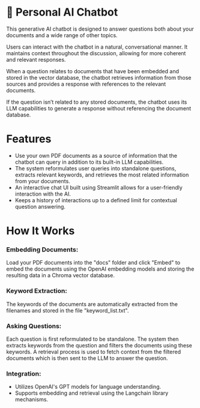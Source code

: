 # 🤖  Personal AI Chatbot
This generative AI chatbot is designed to answer questions both about your documents and a wide range of other topics.

Users can interact with the chatbot in a natural, conversational manner. It maintains context throughout the discussion, allowing for more coherent and relevant responses.

When a question relates to documents that have been embedded and stored in the vector database, the chatbot retrieves information from those sources and provides a response with references to the relevant documents.

If the question isn’t related to any stored documents, the chatbot uses its LLM capabilities to generate a response without referencing the document database.

# Features
- Use your own PDF documents as a source of information that the chatbot can query in addition to its built-in LLM capabilities.
- The system reformulates user queries into standalone questions, extracts relevant keywords, and retrieves the most related information from your documents.
- An interactive chat UI built using Streamlit allows for a user-friendly interaction with the AI.
- Keeps a history of interactions up to a defined limit for contextual question answering.

# How It Works
### Embedding Documents: 
Load your PDF documents into the "docs" folder and click "Embed" to embed the documents using the OpenAI embedding models and storing the resulting data in a Chroma vector database.

### Keyword Extraction: 
The keywords of the documents are automatically extracted from the filenames and stored in the file "keyword_list.txt". 

### Asking Questions:
Each question is first reformulated to be standalone.
The system then extracts keywords from the question and filters the documents using these keywords.
A retrieval process is used to fetch context from the filtered documents which is then sent to the LLM to answer the question.

### Integration:

- Utilizes OpenAI's GPT models for language understanding.
- Supports embedding and retrieval using the Langchain library mechanisms.
